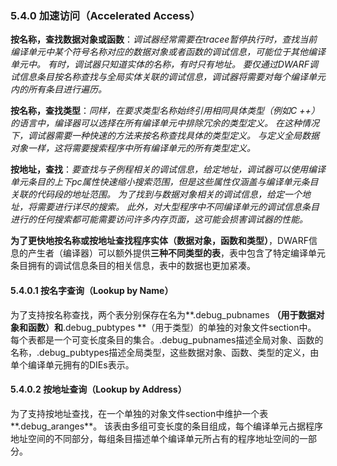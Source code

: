 ### 5.4.0 加速访问（Accelerated Access）

**按名称，查找数据对象或函数**：*调试器经常需要在tracee暂停执行时，查找当前编译单元中某个符号名称对应的数据对象或者函数的调试信息，可能位于其他编译单元中。 有时，调试器只知道实体的名称，有时只有地址。 要仅通过DWARF调试信息条目按名称查找与全局实体关联的调试信息，调试器将需要对每个编译单元内的所有条目进行遍历。*

**按名称，查找类型**：*同样，在要求类型名称始终引用相同具体类型（例如C ++）的语言中，编译器可以选择在所有编译单元中排除冗余的类型定义。 在这种情况下，调试器需要一种快速的方法来按名称查找具体的类型定义。 与定义全局数据对象一样，这将需要搜索程序中所有编译单元的所有类型定义。*

**按地址，查找**：*要查找与子例程相关的调试信息，给定地址，调试器可以使用编译单元条目的上下pc属性快速缩小搜索范围，但是这些属性仅涵盖与编译单元条目关联的代码段的地址范围。 为了找到与数据对象相关的调试信息，给定一个地址，将需要进行详尽的搜索。 此外，对大型程序中不同编译单元的调试信息条目进行的任何搜索都可能需要访问许多内存页面，这可能会损害调试器的性能。*

**为了更快地按名称或按地址查找程序实体（数据对象，函数和类型）**，DWARF信息的产生者（编译器）可以额外提供**三种不同类型的表**，表中包含了特定编译单元条目拥有的调试信息条目的相关信息，表中的数据也更加紧凑。

#### 5.4.0.1 按名字查询（Lookup by Name）

为了支持按名称查找，两个表分别保存在名为**.debug_pubnames **（用于数据对象和函数）和**.debug_pubtypes **（用于类型）的单独的对象文件section中。 每个表都是一个可变长度条目的集合。.debug_pubnames描述全局对象、函数的名称，.debug_pubtypes描述全局类型，这些数据对象、函数、类型的定义，由单个编译单元拥有的DIEs表示。

#### 5.4.0.2 按地址查询（Lookup by Address）

为了支持按地址查找，在一个单独的对象文件section中维护一个表**.debug_aranges**。 该表由多组可变长度的条目组成，每个编译单元占据程序地址空间的不同部分，每组条目描述单个编译单元所占有的程序地址空间的一部分。

